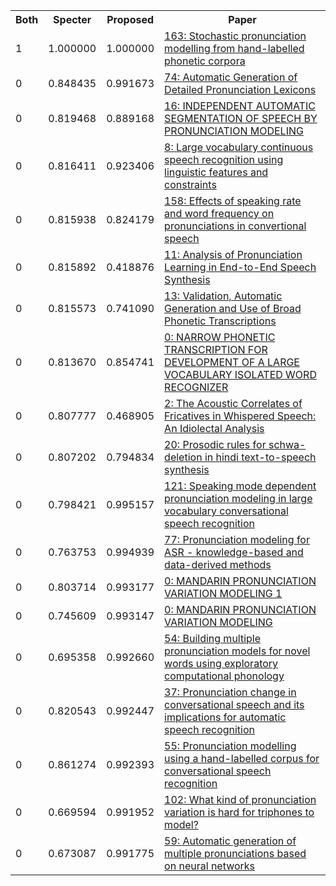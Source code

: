 <html><table><tr>
<th>Both</th>
<th>Specter</th>
<th>Proposed</th>
<th>Paper</th>
</tr>
<tr>
<td>1</td>
<td>1.000000</td>
<td>1.000000</td>
<td><a href="https://www.semanticscholar.org/paper/b37ad11f5ab32480c290a74ee57a504e414cad7c">163: Stochastic pronunciation modelling from hand-labelled phonetic corpora</a></td>
</tr>
<tr>
<td>0</td>
<td>0.848435</td>
<td>0.991673</td>
<td><a href="https://www.semanticscholar.org/paper/81fe1d9969d69ec324787cadc7748d74fe31edfa">74: Automatic Generation of Detailed Pronunciation Lexicons</a></td>
</tr>
<tr>
<td>0</td>
<td>0.819468</td>
<td>0.889168</td>
<td><a href="https://www.semanticscholar.org/paper/e10d19315be74208d3df8e3eb953bc2be4e76cdb">16: INDEPENDENT AUTOMATIC SEGMENTATION OF SPEECH BY PRONUNCIATION MODELING</a></td>
</tr>
<tr>
<td>0</td>
<td>0.816411</td>
<td>0.923406</td>
<td><a href="https://www.semanticscholar.org/paper/4b6889d2143c865c961f679a7ce0b9433251ddb9">8: Large vocabulary continuous speech recognition using linguistic features and constraints</a></td>
</tr>
<tr>
<td>0</td>
<td>0.815938</td>
<td>0.824179</td>
<td><a href="https://www.semanticscholar.org/paper/4035a8b74b802b4e1eee9a8344aa2fb62dad1162">158: Effects of speaking rate and word frequency on pronunciations in convertional speech</a></td>
</tr>
<tr>
<td>0</td>
<td>0.815892</td>
<td>0.418876</td>
<td><a href="https://www.semanticscholar.org/paper/c9e17537d8b7d1d3fc19d95a77e97f3db2175248">11: Analysis of Pronunciation Learning in End-to-End Speech Synthesis</a></td>
</tr>
<tr>
<td>0</td>
<td>0.815573</td>
<td>0.741090</td>
<td><a href="https://www.semanticscholar.org/paper/b6858bbec3ac784b377bcf2968a6a7033090856a">13: Validation, Automatic Generation and Use of Broad Phonetic Transcriptions</a></td>
</tr>
<tr>
<td>0</td>
<td>0.813670</td>
<td>0.854741</td>
<td><a href="https://www.semanticscholar.org/paper/a0e336540a56e25a2259ba8dbbbfdcb4f7e8bfd3">0: NARROW PHONETIC TRANSCRIPTION FOR DEVELOPMENT OF A LARGE VOCABULARY ISOLATED WORD RECOGNIZER</a></td>
</tr>
<tr>
<td>0</td>
<td>0.807777</td>
<td>0.468905</td>
<td><a href="https://www.semanticscholar.org/paper/11a6b7daec4e272207dc9ebd6eab444fe2cced55">2: The Acoustic Correlates of Fricatives in Whispered Speech: An Idiolectal Analysis</a></td>
</tr>
<tr>
<td>0</td>
<td>0.807202</td>
<td>0.794834</td>
<td><a href="https://www.semanticscholar.org/paper/eaa378a59bff4ecbe4fb24a9937dd1e781e8a4bf">20: Prosodic rules for schwa-deletion in hindi text-to-speech synthesis</a></td>
</tr>
<tr>
<td>0</td>
<td>0.798421</td>
<td>0.995157</td>
<td><a href="https://www.semanticscholar.org/paper/284fd9510fca530d5bd3787efa934f5296c14858">121: Speaking mode dependent pronunciation modeling in large vocabulary conversational speech recognition</a></td>
</tr>
<tr>
<td>0</td>
<td>0.763753</td>
<td>0.994939</td>
<td><a href="https://www.semanticscholar.org/paper/8fe30506206e232e1bfa6b4bfa1fb52530647a1b">77: Pronunciation modeling for ASR - knowledge-based and data-derived methods</a></td>
</tr>
<tr>
<td>0</td>
<td>0.803714</td>
<td>0.993177</td>
<td><a href="https://www.semanticscholar.org/paper/5428c0e24abfce97af52ba85f165db956d33d9d8">0: MANDARIN PRONUNCIATION VARIATION MODELING 1</a></td>
</tr>
<tr>
<td>0</td>
<td>0.745609</td>
<td>0.993147</td>
<td><a href="https://www.semanticscholar.org/paper/e4090edb43139d2955cc765db824f1c5eb76fefb">0: MANDARIN PRONUNCIATION VARIATION MODELING</a></td>
</tr>
<tr>
<td>0</td>
<td>0.695358</td>
<td>0.992660</td>
<td><a href="https://www.semanticscholar.org/paper/7517aca65444cc67e5405d258377c8e303295777">54: Building multiple pronunciation models for novel words using exploratory computational phonology</a></td>
</tr>
<tr>
<td>0</td>
<td>0.820543</td>
<td>0.992447</td>
<td><a href="https://www.semanticscholar.org/paper/4ff0579f18caff30fe9620e71fbdc22ffe33f09a">37: Pronunciation change in conversational speech and its implications for automatic speech recognition</a></td>
</tr>
<tr>
<td>0</td>
<td>0.861274</td>
<td>0.992393</td>
<td><a href="https://www.semanticscholar.org/paper/2bb1cf68d852e733233050d320776ef1068d40d1">55: Pronunciation modelling using a hand-labelled corpus for conversational speech recognition</a></td>
</tr>
<tr>
<td>0</td>
<td>0.669594</td>
<td>0.991952</td>
<td><a href="https://www.semanticscholar.org/paper/458b0e772babf4bd123207dd3e3409b3343ff759">102: What kind of pronunciation variation is hard for triphones to model?</a></td>
</tr>
<tr>
<td>0</td>
<td>0.673087</td>
<td>0.991775</td>
<td><a href="https://www.semanticscholar.org/paper/6fcdfdb42e6b469076cfd4b8327fe698d49d2dd1">59: Automatic generation of multiple pronunciations based on neural networks</a></td>
</tr>
</table></html>
